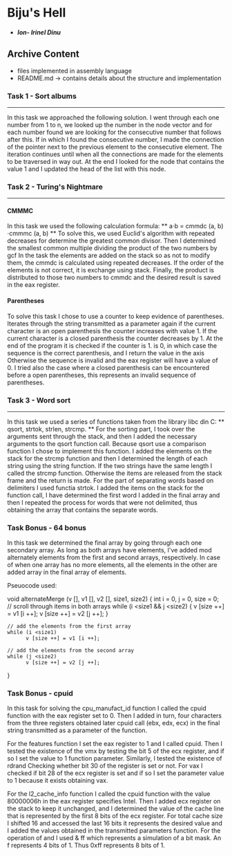 # Biju's Hell

- ##### Ion- Irinel Dinu 

## Archive Content
* files implemented in assembly language
* README.md -> contains details about the structure and implementation


### Task 1 - Sort albums
-------------------------------------------------- -----------------------
In this task we approached the following solution. I went through each one
number from 1 to n, we looked up the number in the node vector and for each
number found we are looking for the consecutive number that follows after this. If
in which I found the consecutive number, I made the connection of the pointer next to
the previous element to the consecutive element. The iteration continues until
when all the connections are made for the elements to be traversed in
way out. At the end I looked for the node that contains the value 1 and I updated
the head of the list with this node.

### Task 2 - Turing's Nightmare
-------------------------------------------------- -------------------

#### CMMMC

In this task we used the following calculation formula:
** a⋅b = cmmdc (a, b) ⋅cmmmc (a, b) **
To solve this, we used Euclid's algorithm with repeated decreases for
determine the greatest common divisor. Then I determined the smallest
common multiple dividing the product of the two numbers by gcf In the task
the elements are added on the stack so as not to modify them, the cmmdc is calculated
using repeated decreases. If the order of the elements is not correct, it is
exchange using stack. Finally, the product is distributed to those
two numbers to cmmdc and the desired result is saved in the eax register.

#### Parentheses

To solve this task I chose to use a counter to keep
evidence of parentheses. Iterates through the string transmitted as a parameter again
if the current character is an open parenthesis the counter increases with
value 1. If the current character is a closed parenthesis
the counter decreases by 1. At the end of the program it is checked if the counter is 1.
is 0, in which case the sequence is the correct parenthesis, and I return the value in the axis
Otherwise the sequence is invalid and the eax register will have a value of 0. I tried
also the case where a closed parenthesis can be encountered before a
open parentheses, this represents an invalid sequence of parentheses.

### Task 3 - Word sort
-------------------------------------------------- -------------------
In this task we used a series of functions taken from the library
libc din C: ** qsort, strtok, strlen, strcmp. **
For the sorting part, I took over the arguments sent through the stack,
and then I added the necessary arguments to the qsort function call. Because qsort
use a comparison function I chose to implement this function.
I added the elements on the stack for the strcmp function and then I determined
the length of each string using the string function. If the two strings have
the same length I called the strcmp function. Otherwise the items are released from
the stack frame and the return is made.
For the part of separating words based on delimiters I used
functia strtok. I added the items on the stack for the function call, I have
determined the first word I added in the final array and then I
repeated the process for words that were not delimited, thus obtaining
the array that contains the separate words.


### Task Bonus - 64 bonus
In this task we determined the final array by going through each one
secondary array. As long as both arrays have elements, I've added mod
alternately elements from the first and second arrays, respectively. In case of
when one array has no more elements, all the elements in the other are added
array in the final array of elements.

Pseuocode used:

void alternateMerge (v [], v1 [], v2 [], size1, size2)
{
     int i = 0, j = 0, size = 0;
     // scroll through items in both arrays
    while (i <size1 && j <size2)
    {
        v [size ++] = v1 [i ++];
        v [size ++] = v2 [j ++];
    }

    // add the elements from the first array
    while (i <size1)
          v [size ++] = v1 [i ++];

    // add the elements from the second array
    while (j <size2)
          v [size ++] = v2 [j ++];
}

### Task Bonus - cpuid

In this task for solving the cpu_manufact_id function
I called the cpuid function with the eax register set to 0. Then I added
in turn, four characters from the three registers obtained later
cpuid call (ebx, edx, ecx) in the final string transmitted as a parameter
of the function.

For the features function I set the eax register to 1 and
I called cpuid. Then I tested the existence of the vmx by testing the bit
5 of the ecx register, and if so I set the value to 1
function parameter. Similarly, I tested the existence of rdrand
Checking whether bit 30 of the register is set or not.
For vax I checked if bit 28 of the ecx register is set
and if so I set the parameter value to 1 because it exists
obtaining vax.

For the l2_cache_info function I called the cpuid function with the value
80000006h in the eax register specifies Intel. Then I added
ecx register on the stack to keep it unchanged, and I
determined the value of the cache line that is represented by
the first 8 bits of the ecx register. For total cache size
I shifted 16 and accessed the last 16 bits it represents
the desired value and I added the values obtained in the transmitted parameters
function. For the operation of and I used & ff which represents
a simulation of a bit mask. An f represents 4 bits of 1.
Thus 0xff represents 8 bits of 1.
